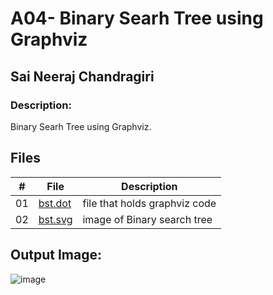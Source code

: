 # A04-  Binary Searh Tree using Graphviz

## Sai Neeraj Chandragiri

### Description:
 Binary Searh Tree using Graphviz.

 ##  Files

|   #   | File |  Description |
| :---: | ----------- | ---------------------- |
|    01  |  [bst.dot](https://github.com/SaiNeeraj2503/4883-SoftwareTools-Neeraj/blob/main/Assignments/A04/bst.dot)  | file that holds graphviz code|  
|    02  |  [bst.svg](https://github.com/SaiNeeraj2503/4883-SoftwareTools-Neeraj/blob/main/Assignments/A04/bst.png) | image of Binary search tree| 

## Output Image:

![image](https://github.com/SaiNeeraj2503/4883-SoftwareTools-Neeraj/assets/81518238/4ca716b1-62b5-46c1-b388-43c8942cf804)




